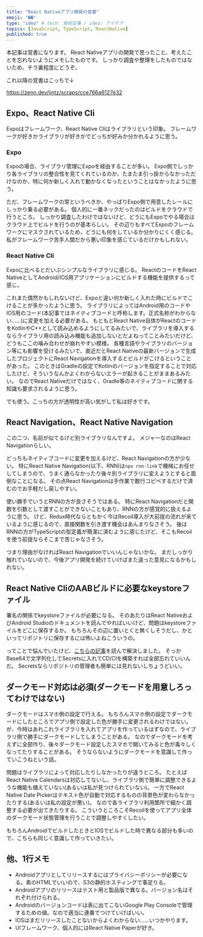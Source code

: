 ```yaml
---
title: "React Nativeアプリ開発の覚書"
emoji: "��"
type: "idea" # tech: 技術記事 / idea: アイデア
topics: [JavaScript, TypeScript, ReactNative]
published: true
---
```


本記事は覚書になります。
React Nativeアプリの開発で思ったこと、考えたことを忘れないようにメモしたものです。
しっかり調査や整理をしたものではないため、チラ裏程度にどうぞ。

これ以降の覚書はこっちで↓

https://zenn.dev/jintz/scraps/cce766a6127e32

## Expo、React Native Cli

Expoはフレームワーク、React Native Cliはライブラリという印象。
フレームワークが好きかライブラリが好きかでどっちが好みか分かれるように思う。

### Expo

Expoの場合、ライブラリ管理にExpoを経由することが多い。
Expo側でしっかり各ライブラリの整合性を見てくれているのか、たまたま引っ掛からなかっただけなのか、特に何か新しく入れて動かなくなったということはなかったように思う。

ただ、フレームワークの常というべきか、やっぱりExpo側で用意したレールにしっかり乗る必要がある。
個人的に一番ネックだったのはビルドをクラウドで行うところ。
しっかり調査したわけではないけど、どうにもExpoでやる場合はクラウド上でビルドを行うのが基本らしい。
その辺りもすべてExpoのフレームワークにマスクされているため、どうにも何をしているか分かりにくく感じる。
私がフレームワーク苦手人間だから悪い印象を感じているだけかもしれない。

### React Native Cli

Expoに比べるとだいぶシンプルなライブラリに感じる。
ReactのコードをReact NativeとしてAndroid/IOS用アプリケーションにビルドする機能を提供するって感じ。

これまた偶然かもしれないけど、Expoと違い何か新しく入れた時にビルドでこけることが多かったように思う。
ライブラリによってはAndroid用のコードやIOS用のコード(本記事ではネイティブコードと呼称します。正式名称がわからない……)に変更を加える必要がある。
もともとReact Native自体がReactのコードをKotlinやC++として読み込めるようにしてるみたいで、ライブラリを導入するならライブラリ用の読み込み機能も追加しないとだよねってことみたいだけど、どうもここの噛み合わせが崩れやすい模様。
各種言語やライブラリのバージョン等にも影響を受けるみたいで、直近だとReact Nativeの最新バージョンで生成したプロジェクトにReact Navigationを導入するとビルドがこけるということがあった。
このときはGradleの設定でKotlinのバージョンを指定することで対応したけど、そういうなんかよくわからないエラーが起きることがままあるみたい。
なのでReact Nativeだけではなく、Gradle等のネイティブコードに関する知識も要求されるように思う。

でも使う。こっちの方が透明性が高い気がして私は好きです。

## React Navigation、React Native Navigation

この二つ、名前が似てるけど別ライブラリなんですよ。
メジャーなのはReact Navigationらしい。

どっちもネイティブコードに変更を加えるけど、React Navigationの方が少ない。
特にReact Native Navigation(以下、RNN)は`npx rnn-link`で機械にお任せしてしまうので、うまく通らなかったり後々別ライブラリに変えようとすると面倒なことになる。
その点React Navigationは手作業で数行コピペするだけで済むのでお手軽だし戻しやすい。

使い勝手でいうとRNNの方が良さそうではある。
特にReact Navigationだと関数を引数として渡すことができないこともあり、RNNの方が感覚的に扱えるように思う。
けど、Redux時代ならともかく今はRecoil導入が大前提の流れが来ているように感じるので、直接関数を引き渡す機会はあんまりなさそう。
後はRNNの方がTypeScriptの型定義が簡潔に済むように感じたけど、そこもRecoilを使う前提ならそこまで苦じゃなさそう。

つまり理由がなければReact Navigationでいいんじゃないかな。
まだしっかり触れていないので、今後アプリ開発を続けていけばまた違った意見になるかもしれない。

## React Native CliのAABビルドに必要なkeystoreファイル

署名の関係でkeystoreファイルが必要になる。
そのあたりはReact NativeおよびAndroid Studioのドキュメントを読んでやればいいけど、問題はkeystoreファイルをどこに保存するか。
もちろんその辺に置いとくと無くしそうだし、かといってリポジトリに保存するには怖いよねこういうの。

ってことで悩んでいたけど、[こちらの記事](https://qiita.com/hkusu/items/cadb572c979c4d729567)を読んで解決しました。
そっかBase64で文字列化してSecretsに入れてCD/CIを構築すれば全部忘れていいんだ。
Secretsならリポジトリの管理者も簡単には見れないしちょうどいい。

## ダークモード対応は必須(ダークモードを用意しろってわけではない)

ダークモードはスマホ側の設定で行える。
もちろんスマホ側の設定でダークモードにしたところでアプリ側で設定した色が勝手に変更されるわけではない。
が、今時はあれこれライブラリを入れてアプリを作っているはずなので、ライブラリ側で勝手にダークモードしてしまうことがある。
なのでダークモードを考えずに全部作り、後々ダークモード設定したスマホで開いてみると色が毒々しくなってたりすることがある。
そうならないようにダークモードを意識して作っていこうねという話。

問題はライブラリによって対応したりしなかったりが違うところ。
たとえばReact Native Calendarsは対応してないし、ライブラリ側で簡単に調整できるような機能も備えていない(あるいは私が見つけられていない)。
一方でReact Native Date Pickerはテキスト色が自動で対応するものの背景色が変わらなかったりする(あるいは私の設定が悪い)。
なので各ライブラリ利用箇所で細かく調整する必要が出てきたりする。
こういうところこそRecoilを使ってアプリ全体のダークモード状態管理を行うことで調整しやすくしたい。

もちろんAndroidでビルドしたときとIOSでビルドした時で異なる部分も多いので、こちらも同じく意識して作っていきたい。

## 他、1行メモ

- Androidアプリとしてリリースするにはプライバシーポリシーが必要になる。素のHTMLでいいので、S3の静的ホスティングで事足りる。
- Androidアプリのリリースはテスト用と製品版で異なる。バージョン名はそれぞれ付けられる。
- Androidのバージョンコードは表に出てこないGoogle Play Consoleで管理するための値。なので適当に連番でつけていけばいい。
- IOSはまだリリースしたことないからよくわからない……いつかやります。
- UIフレームワーク、個人的にはReact Native Paperが好き。
